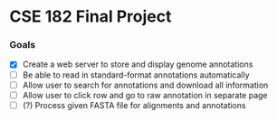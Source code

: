 # CSE 182 Final Project
### Goals
- [x] Create a web server to store and display genome annotations
- [ ] Be able to read in standard-format annotations automatically
- [ ] Allow user to search for annotations and download all information
- [ ] Allow user to click row and go to raw annotation in separate page
- [ ] (?) Process given FASTA file for alignments and annotations
